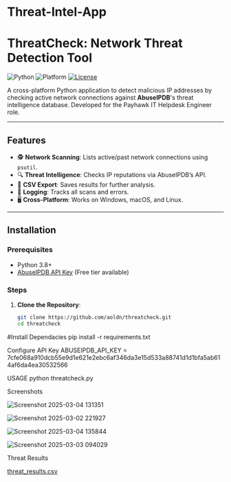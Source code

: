 # Threat-Intel-App

# ThreatCheck: Network Threat Detection Tool

![Python](https://img.shields.io/badge/Python-3.8%2B-blue)
![Platform](https://img.shields.io/badge/Platform-Windows%20%7C%20macOS%20%7C%20Linux-green)
[![License](https://img.shields.io/badge/License-MIT-orange)](LICENSE)

A cross-platform Python application to detect malicious IP addresses by checking active network connections against **AbuseIPDB**'s threat intelligence database. Developed for the Payhawk IT Helpdesk Engineer role.

---

## Features
- 🕵️ **Network Scanning**: Lists active/past network connections using `psutil`.
- 🔍 **Threat Intelligence**: Checks IP reputations via AbuseIPDB’s API.
- 📂 **CSV Export**: Saves results for further analysis.
- 📝 **Logging**: Tracks all scans and errors.
- 🖥️ **Cross-Platform**: Works on Windows, macOS, and Linux.

---

## Installation

### Prerequisites
- Python 3.8+
- [AbuseIPDB API Key](https://www.abuseipdb.com/api) (Free tier available)

### Steps
1. **Clone the Repository**:
   ```bash
   git clone https://github.com/aoldn/threatcheck.git
   cd threatcheck

#Install Dependacies
pip install -r requirements.txt

Configure API Key
ABUSEIPDB_API_KEY = 7cfe068a910dcb55e9d1e621e2ebc6af346da3e15d533a88741d1d1bfa5ab614af6da4ea30532566

USAGE
python threatcheck.py

Screenshots

![Screenshot 2025-03-04 131351](https://github.com/user-attachments/assets/df6e7f5b-aa31-4458-ac19-fe74a0b74cd0)

![Screenshot 2025-03-02 221927](https://github.com/user-attachments/assets/c7a15011-d771-4dac-a86b-7807eee78117)

![Screenshot 2025-03-04 135844](https://github.com/user-attachments/assets/7a3cf26c-4b0e-4dc9-9f48-1b3978838a4f)

![Screenshot 2025-03-03 094029](https://github.com/user-attachments/assets/2f0735f4-f502-45c9-864b-76edfc422d99)


Threat Results

[threat_results.csv](https://github.com/user-attachments/files/19072248/threat_results.csv)
